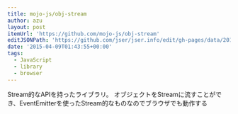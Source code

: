```yaml
---
title: mojo-js/obj-stream
author: azu
layout: post
itemUrl: 'https://github.com/mojo-js/obj-stream'
editJSONPath: 'https://github.com/jser/jser.info/edit/gh-pages/data/2015/04/index.json'
date: '2015-04-09T01:43:55+00:00'
tags:
  - JavaScript
  - library
  - browser
---
```

Stream的なAPIを持ったライブラリ。
オブジェクトをStreamに流すことができ、EventEmitterを使ったStream的なものなのでブラウザでも動作する
